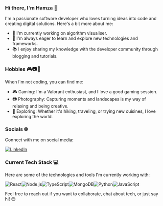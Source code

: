 ### Hi there, I'm Hamza 👋

I'm a passionate software developer who loves turning ideas into code and creating digital solutions. Here's a bit more about me:

- 🌱 I'm currently working on algorithm visualiser.
- 🔭 I'm always eager to learn and explore new technologies and frameworks.
- 📚 I enjoy sharing my knowledge with the developer community through blogging and tutorials.

### Hobbies 🎮📷🌟

When I'm not coding, you can find me:

- 🎮 Gaming: I'm a Valorant enthusiast, and I love a good gaming session.
- 📷 Photography: Capturing moments and landscapes is my way of relaxing and being creative.
- 🌟 Exploring: Whether it's hiking, traveling, or trying new cuisines, I love exploring the world.

### Socials 🌐

Connect with me on social media:

[![LinkedIn](https://camo.githubusercontent.com/a80d00f23720d0bc9f55481cfcd77ab79e141606829cf16ec43f8cacc7741e46/68747470733a2f2f696d672e736869656c64732e696f2f62616467652f4c696e6b6564496e2d3030373742353f7374796c653d666f722d7468652d6261646765266c6f676f3d6c696e6b6564696e266c6f676f436f6c6f723d7768697465)](https://www.linkedin.com/in/muhammadmehmood-/)



### Current Tech Stack 💻

Here are some of the technologies and tools I'm currently working with:

![React](https://camo.githubusercontent.com/268ac512e333b69600eb9773a8f80b7a251f4d6149642a50a551d4798183d621/68747470733a2f2f696d672e736869656c64732e696f2f62616467652f52656163742d3230323332413f7374796c653d666f722d7468652d6261646765266c6f676f3d7265616374266c6f676f436f6c6f723d363144414642)![Node.js](https://camo.githubusercontent.com/dfc69d704694f22168bea3d84584663777fa5301dcad5bbcb5459b336da8d554/68747470733a2f2f696d672e736869656c64732e696f2f62616467652f4e6f64652e6a732d3433383533443f7374796c653d666f722d7468652d6261646765266c6f676f3d6e6f64652e6a73266c6f676f436f6c6f723d7768697465)![TypeScript](https://camo.githubusercontent.com/d60afb008bc0bcde7ea8720637928cb02c0f9a6d795dad7382f688a17e7515de/68747470733a2f2f696d672e736869656c64732e696f2f62616467652f2d547970655363726970742d3030374143433f7374796c653d666c61742d737175617265266c6f676f3d74797065736372697074266c6f676f436f6c6f723d7768697465)![MongoDB](https://camo.githubusercontent.com/c839570bc71901106b11b8411d9277a6a8356a9431e4a16d6c26db82caab7d62/68747470733a2f2f696d672e736869656c64732e696f2f62616467652f4d6f6e676f44422d2532333465613934622e7376673f7374796c653d666f722d7468652d6261646765266c6f676f3d6d6f6e676f6462266c6f676f436f6c6f723d7768697465)![Python](https://camo.githubusercontent.com/94be0a2e5be142925615e5821d97137a930d08fc154962ce43860f1957e6661e/68747470733a2f2f696d672e736869656c64732e696f2f62616467652f507974686f6e2d3337373641423f7374796c653d666f722d7468652d6261646765266c6f676f3d707974686f6e266c6f676f436f6c6f723d7768697465)![JavaScript](https://camo.githubusercontent.com/9d07c04bdd98c662d5df9d4e1cc1de8446ffeaebca330feb161f1fb8e1188204/68747470733a2f2f696d672e736869656c64732e696f2f62616467652f4a6176615363726970742d4637444631453f7374796c653d666f722d7468652d6261646765266c6f676f3d6a617661736372697074266c6f676f436f6c6f723d626c61636b)


Feel free to reach out if you want to collaborate, chat about tech, or just say hi! 😊

